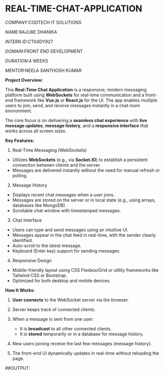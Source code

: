 # REAL-TIME-CHAT-APPLICATION

*COMPANY*:CODTECH IT SOLUTIONS

*NAME*:RAJURE DHANIKA

*INTERN ID*:CT04DY927

*DOMAIN*:FRONT END DEVELOPMENT

*DURATION*:4 WEEKS

*MENTOR*:NEELA SANTHOSH KUMAR

**Project Overview:**

This **Real-Time Chat Application** is a responsive, modern messaging platform built using **WebSockets** for real-time communication and a front-end framework like **Vue.js** or **React.js** for the UI. The app enables multiple users to join, send, and receive messages instantly in a chat room environment.

The core focus is on delivering a **seamless chat experience** with **live message updates**, **message history**, and a **responsive interface** that works across all screen sizes.

 **Key Features:**

1. Real-Time Messaging (WebSockets)

* Utilizes **WebSockets** (e.g., via **Socket.IO**) to establish a persistent connection between clients and the server.
* Messages are delivered instantly without the need for manual refresh or polling.

2. Message History

* Displays recent chat messages when a user joins.
* Messages are stored on the server or in local state (e.g., using arrays, databases like MongoDB).
* Scrollable chat window with timestamped messages.

 3. Chat Interface

* Users can type and send messages using an intuitive UI.
* Messages appear in the chat feed in real-time, with the sender clearly identified.
* Auto-scroll to the latest message.
* Keyboard (Enter key) support for sending messages.

 4. Responsive Design

* Mobile-friendly layout using CSS Flexbox/Grid or utility frameworks like Tailwind CSS or Bootstrap.
* Optimized for both desktop and mobile devices.

**How It Works:**

1. **User connects** to the WebSocket server via the browser.
2. Server keeps track of connected clients.
3. When a message is sent from one user:

   * It is **broadcast** to all other connected clients.
   * It is **stored** temporarily or in a database for message history.
4. New users joining receive the last few messages (message history).
5. The front-end UI dynamically updates in real-time without reloading the page.

##OUTPUT:
